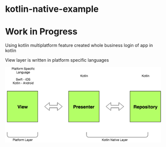 # kotlin-native-example 
# Work in Progress
Using kotlin multiplatform feature created whole business login of app in kotlin

View layer is written in platform specific languages


<img src="https://raw.githubusercontent.com/sangeetsuresh/sangeet.github.io/master/kotlinnative.png">
